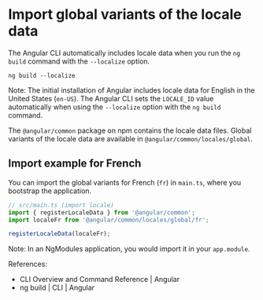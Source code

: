 # Import global variants of the locale data

The Angular CLI automatically includes locale data when you run the `ng build` command with the `--localize` option.

```shell
ng build --localize
```

Note: The initial installation of Angular includes locale data for English in the United States (`en-US`). The Angular CLI sets the `LOCALE_ID` value automatically when using the `--localize` option with the `ng build` command.

The `@angular/common` package on npm contains the locale data files. Global variants of the locale data are available in `@angular/common/locales/global`.

## Import example for French

You can import the global variants for French (`fr`) in `main.ts`, where you bootstrap the application.

```typescript
// src/main.ts (import locale)
import { registerLocaleData } from '@angular/common';
import localeFr from '@angular/common/locales/global/fr';

registerLocaleData(localeFr);
```

Note: In an NgModules application, you would import it in your `app.module`.

References:
- CLI Overview and Command Reference | Angular
- ng build | CLI | Angular